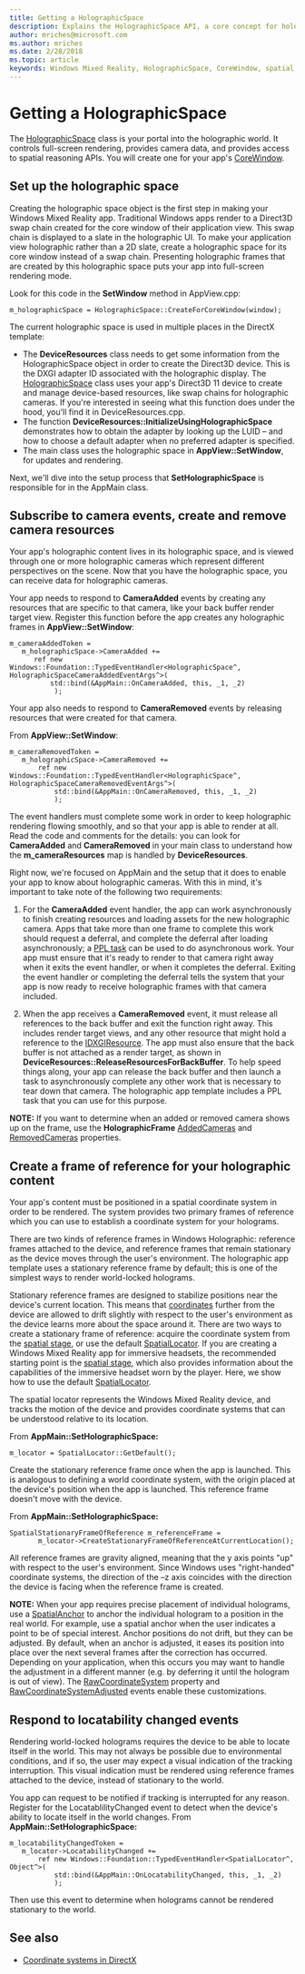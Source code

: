 ```yaml
---
title: Getting a HolographicSpace
description: Explains the HolographicSpace API, a core concept for holographic rendering and spatial input.
author: mriches@microsoft.com
ms.author: mriches
ms.date: 2/28/2018
ms.topic: article
keywords: Windows Mixed Reality, HolographicSpace, CoreWindow, spatial input, rendering, swap chain, holographic frame, update loop, game loop, frame of reference, locatability, sample code, walkthrough
---
```




# Getting a HolographicSpace

The [HolographicSpace](https://msdn.microsoft.com/en-us/library/windows/apps/windows.graphics.holographic.holographicspace.aspx) class is your portal into the holographic world. It controls full-screen rendering, provides camera data, and provides access to spatial reasoning APIs. You will create one for your app's [CoreWindow](https://msdn.microsoft.com/en-us/library/windows/apps/windows.ui.core.corewindow.aspx).

## Set up the holographic space

Creating the holographic space object is the first step in making your Windows Mixed Reality app. Traditional Windows apps render to a Direct3D swap chain created for the core window of their application view. This swap chain is displayed to a slate in the holographic UI. To make your application view holographic rather than a 2D slate, create a holographic space for its core window instead of a swap chain. Presenting holographic frames that are created by this holographic space puts your app into full-screen rendering mode.

Look for this code in the **SetWindow** method in AppView.cpp:

```
m_holographicSpace = HolographicSpace::CreateForCoreWindow(window);
```

The current holographic space is used in multiple places in the DirectX template:
* The **DeviceResources** class needs to get some information from the HolographicSpace object in order to create the Direct3D device. This is the DXGI adapter ID associated with the holographic display. The [HolographicSpace](https://msdn.microsoft.com/en-us/library/windows/apps/windows.graphics.holographic.holographicspace.aspx) class uses your app's Direct3D 11 device to create and manage device-based resources, like swap chains for holographic cameras. If you're interested in seeing what this function does under the hood, you'll find it in DeviceResources.cpp.
* The function **DeviceResources::InitializeUsingHolographicSpace** demonstrates how to obtain the adapter by looking up the LUID – and how to choose a default adapter when no preferred adapter is specified.
* The main class uses the holographic space in **AppView::SetWindow**, for updates and rendering.

Next, we'll dive into the setup process that **SetHolographicSpace** is responsible for in the AppMain class.

## Subscribe to camera events, create and remove camera resources

Your app's holographic content lives in its holographic space, and is viewed through one or more holographic cameras which represent different perspectives on the scene. Now that you have the holographic space, you can receive data for holographic cameras.

Your app needs to respond to **CameraAdded** events by creating any resources that are specific to that camera, like your back buffer render target view. Register this function before the app creates any holographic frames in **AppView::SetWindow**:

```
m_cameraAddedToken =
   m_holographicSpace->CameraAdded +=
      ref new Windows::Foundation::TypedEventHandler<HolographicSpace^, HolographicSpaceCameraAddedEventArgs^>(
          std::bind(&AppMain::OnCameraAdded, this, _1, _2)
           );
```

Your app also needs to respond to **CameraRemoved** events by releasing resources that were created for that camera.

From **AppView::SetWindow**:

```
m_cameraRemovedToken =
   m_holographicSpace->CameraRemoved +=
       ref new Windows::Foundation::TypedEventHandler<HolographicSpace^, HolographicSpaceCameraRemovedEventArgs^>(
           std::bind(&AppMain::OnCameraRemoved, this, _1, _2)
           );
```

The event handlers must complete some work in order to keep holographic rendering flowing smoothly, and so that your app is able to render at all. Read the code and comments for the details: you can look for **CameraAdded** and **CameraRemoved** in your main class to understand how the **m_cameraResources** map is handled by **DeviceResources**.

Right now, we're focused on AppMain and the setup that it does to enable your app to know about holographic cameras. With this in mind, it's important to take note of the following two requirements:

1. For the **CameraAdded** event handler, the app can work asynchronously to finish creating resources and loading assets for the new holographic camera. Apps that take more than one frame to complete this work should request a deferral, and complete the deferral after loading asynchronously; a [PPL task](https://msdn.microsoft.com/en-us/library/dd492418.aspx) can be used to do asynchronous work. Your app must ensure that it's ready to render to that camera right away when it exits the event handler, or when it completes the deferral. Exiting the event handler or completing the deferral tells the system that your app is now ready to receive holographic frames with that camera included.

2. When the app receives a **CameraRemoved** event, it must release all references to the back buffer and exit the function right away. This includes render target views, and any other resource that might hold a reference to the [IDXGIResource](https://msdn.microsoft.com/en-us/library/windows/desktop/bb174560.aspx). The app must also ensure that the back buffer is not attached as a render target, as shown in **DeviceResources::ReleaseResourcesForBackBuffer**. To help speed things along, your app can release the back buffer and then launch a task to asynchronously complete any other work that is necessary to tear down that camera. The holographic app template includes a PPL task that you can use for this purpose.

**NOTE:** If you want to determine when an added or removed camera shows up on the frame, use the **HolographicFrame** [AddedCameras](https://msdn.microsoft.com/en-us/library/windows/apps/windows.graphics.holographic.holographicframe.addedcameras.aspx) and [RemovedCameras](https://msdn.microsoft.com/en-us/library/windows/apps/windows.graphics.holographic.holographicframe.removedcameras.aspx) properties.

## Create a frame of reference for your holographic content

Your app's content must be positioned in a spatial coordinate system in order to be rendered. The system provides two primary frames of reference which you can use to establish a coordinate system for your holograms.

There are two kinds of reference frames in Windows Holographic: reference frames attached to the device, and reference frames that remain stationary as the device moves through the user's environment. The holographic app template uses a stationary reference frame by default; this is one of the simplest ways to render world-locked holograms.

Stationary reference frames are designed to stabilize positions near the device's current location. This means that [coordinates](coordinate-systems.md) further from the device are allowed to drift slightly with respect to the user's environment as the device learns more about the space around it. There are two ways to create a stationary frame of reference: acquire the coordinate system from the [spatial stage](coordinate-systems-in-directx.md#place-holograms-in-the-world-using-a-spatial-stage), or use the default [SpatialLocator](https://msdn.microsoft.com/en-us/library/windows/apps/windows.perception.spatial.spatiallocator.aspx). If you are creating a Windows Mixed Reality app for immersive headsets, the recommended starting point is the [spatial stage](coordinate-systems-in-directx.md#place-holograms-in-the-world-using-a-spatial-stage), which also provides information about the capabilities of the immersive headset worn by the player. Here, we show how to use the default [SpatialLocator](https://msdn.microsoft.com/en-us/library/windows/apps/windows.perception.spatial.spatiallocator.aspx).

The spatial locator represents the Windows Mixed Reality device, and tracks the motion of the device and provides coordinate systems that can be understood relative to its location.

From **AppMain::SetHolographicSpace:**

```
m_locator = SpatialLocator::GetDefault();
```

Create the stationary reference frame once when the app is launched. This is analogous to defining a world coordinate system, with the origin placed at the device's position when the app is launched. This reference frame doesn't move with the device.

From **AppMain::SetHolographicSpace:**

```
SpatialStationaryFrameOfReference m_referenceFrame =
       m_locator->CreateStationaryFrameOfReferenceAtCurrentLocation();
```

All reference frames are gravity aligned, meaning that the y axis points "up" with respect to the user's environment. Since Windows uses "right-handed" coordinate systems, the direction of the –z axis coincides with the direction the device is facing when the reference frame is created.

**NOTE:** When your app requires precise placement of individual holograms, use a [SpatialAnchor](https://msdn.microsoft.com/en-us/library/windows/apps/windows.perception.spatial.spatialanchor.aspx) to anchor the individual hologram to a position in the real world. For example, use a spatial anchor when the user indicates a point to be of special interest. Anchor positions do not drift, but they can be adjusted. By default, when an anchor is adjusted, it eases its position into place over the next several frames after the correction has occurred. Depending on your application, when this occurs you may want to handle the adjustment in a different manner (e.g. by deferring it until the hologram is out of view). The [RawCoordinateSystem](https://msdn.microsoft.com/en-us/library/windows/apps/windows.perception.spatial.spatialanchor.rawcoordinatesystem.aspx) property and [RawCoordinateSystemAdjusted](https://msdn.microsoft.com/en-us/library/windows/apps/windows.perception.spatial.spatialanchor.rawcoordinatesystemadjusted.aspx) events enable these customizations.

## Respond to locatability changed events

Rendering world-locked holograms requires the device to be able to locate itself in the world. This may not always be possible due to environmental conditions, and if so, the user may expect a visual indication of the tracking interruption. This visual indication must be rendered using reference frames attached to the device, instead of stationary to the world.

You app can request to be notified if tracking is interrupted for any reason. Register for the LocatablilityChanged event to detect when the device's ability to locate itself in the world changes. From **AppMain::SetHolographicSpace:**

```
m_locatabilityChangedToken =
   m_locator->LocatabilityChanged +=
       ref new Windows::Foundation::TypedEventHandler<SpatialLocator^, Object^>(
           std::bind(&AppMain::OnLocatabilityChanged, this, _1, _2)
           );
```

Then use this event to determine when holograms cannot be rendered stationary to the world.

## See also
* [Coordinate systems in DirectX](coordinate-systems-in-directx.md)
